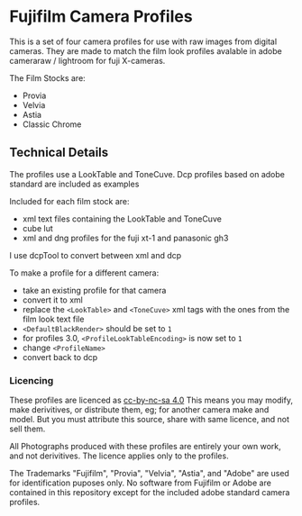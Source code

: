 # Fujifilm Camera Profiles

This is a set of four camera profiles for use with raw images from digital cameras. They are made to match the film look profiles avalable in adobe cameraraw / lightroom for fuji X-cameras.

The Film Stocks are:
* Provia
* Velvia
* Astia
* Classic Chrome

## Technical Details
The profiles use a LookTable and ToneCuve.
Dcp profiles based on adobe standard are included as examples

Included for each film stock are:
* xml text files containing the LookTable and ToneCuve
* cube lut
* xml and dng profiles for the fuji xt-1 and panasonic gh3

I use dcpTool to convert between xml and dcp

To make a profile for a different camera: 
* take an existing profile for that camera
* convert it to xml
* replace the `<LookTable>` and `<ToneCuve>` xml tags with the ones from the film look text file
* `<DefaultBlackRender>` should be set to `1`
* for profiles 3.0, `<ProfileLookTableEncoding>` is now set to `1`
* change `<ProfileName>`
* convert back to dcp

### Licencing

These profiles are licenced as [cc-by-nc-sa 4.0](https://creativecommons.org/licenses/by-nc-sa/4.0/)
This means you may modify, make derivitives, or distribute them, eg; for another camera make and model. But you must attribute this source, share with same licence, and not sell them.

All Photographs produced with these profiles are entirely your own work, and not derivitives. The licence applies only to the profiles.

The Trademarks "Fujifilm", "Provia", "Velvia", "Astia", and "Adobe" are used for identification puposes only. No software from Fujifilm or Adobe are contained in this repository except for the included adobe standard camera profiles.

